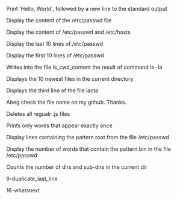 Print 'Hello, World', followed by a new line to the standard output

Display the content of the /etc/passwd file

Display the content of /etc/passwd and /etc/hosts

Display the last 10 lines of /etc/passwd

Display the first 10 lines of /etc/passwd

Writes into the file ls_cwd_content the result of command ls -la

Displays the 10 newest files in the current directory

Displays the third line of the file iacta

Abeg check the file name on my github. Thanks.

Deletes all regualr .js files

Prints only words that appear exactly once

Display lines containing the pattern root from the file /etc/passwd

Display the number of words that contain the pattern bin in the file /etc/passwd

Counts the number of dirs and sub-dirs in the current dir

9-duplicate_last_line

16-whatsnext
